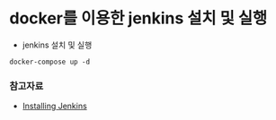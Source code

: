 # docker를 이용한 jenkins 설치 및 실행

- jenkins 설치 및 실행

```
docker-compose up -d
```


### 참고자료

- [Installing Jenkins](https://www.jenkins.io/doc/book/installing/)